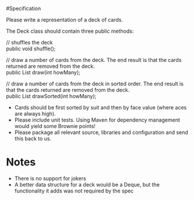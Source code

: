 #Specification

Please write a representation of a deck of cards.

The Deck class should contain three public methods:

// shuffles the deck  
public void shuffle();

// draw a number of cards from the deck.  The end result is that the cards returned are removed from the deck.  
public List<Card> draw(int howMany);

// draw a number of cards from the deck in sorted order.  The end result is that the cards returned are removed from the
deck.  
public List<Card> drawSorted(int howMany);

* Cards should be first sorted by suit and then by face value (where aces are always high).
* Please include unit tests. Using Maven for dependency management would yield some Brownie points!
* Please package all relevant source, libraries and configuration and send this back to us.


# Notes

* There is no support for jokers
* A better data structure for a deck would be a Deque, but the functionality it adds was not required by the spec
